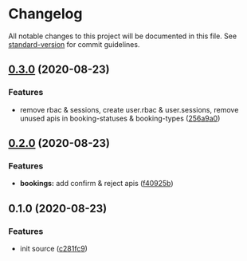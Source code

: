# Changelog

All notable changes to this project will be documented in this file. See [standard-version](https://github.com/conventional-changelog/standard-version) for commit guidelines.

## [0.3.0](https://github.com/fhg-test/rest/compare/v0.2.0...v0.3.0) (2020-08-23)


### Features

* remove rbac & sessions, create user.rbac & user.sessions, remove unused apis in booking-statuses & booking-types ([256a9a0](https://github.com/fhg-test/rest/commit/256a9a0))



## [0.2.0](https://github.com/fhg-test/rest/compare/v0.1.0...v0.2.0) (2020-08-23)


### Features

* **bookings:** add confirm & reject apis ([f40925b](https://github.com/fhg-test/rest/commit/f40925b))



## 0.1.0 (2020-08-23)


### Features

* init source ([c281fc9](https://github.com/fhg-test/rest/commit/c281fc9))

